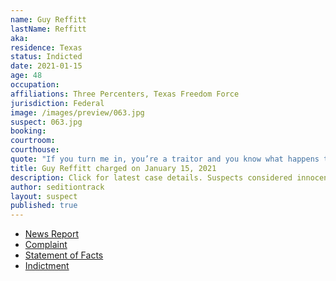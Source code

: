```yaml
---
name: Guy Reffitt
lastName: Reffitt
aka: 
residence: Texas
status: Indicted
date: 2021-01-15
age: 48
occupation: 
affiliations: Three Percenters, Texas Freedom Force
jurisdiction: Federal
image: /images/preview/063.jpg
suspect: 063.jpg
booking: 
courtroom: 
courthouse: 
quote: "If you turn me in, you’re a traitor and you know what happens to traitors ... traitors get shot"
title: Guy Reffitt charged on January 15, 2021
description: Click for latest case details. Suspects considered innocent until proven guilty.
author: seditiontrack
layout: suspect
published: true
---
```

- [News Report](https://nypost.com/2021/01/18/rioter-guy-reffitt-threatened-to-shoot-kids-if-they-talked-to-fbi/)
- [Complaint](https://www.justice.gov/opa/page/file/1356126/download)
- [Statement of Facts](https://www.justice.gov/opa/page/file/1356111/download)
- [Indictment](https://www.justice.gov/usao-dc/case-multi-defendant/file/1364771/download)
